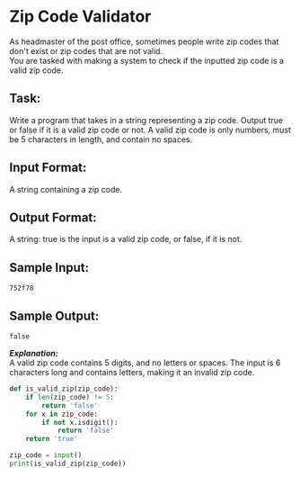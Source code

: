 # Zip Code Validator

As headmaster of the post office, sometimes people write zip codes that don't exist or zip codes that are not valid.  
You are tasked with making a system to check if the inputted zip code is a valid zip code. 

## Task:
Write a program that takes in a string representing a zip code. Output true or false if it is a valid zip code or not. 
A valid zip code is only numbers, must be 5 characters in length, and contain no spaces.

## Input Format: 
A string containing a zip code.

## Output Format: 
A string: true is the input is a valid zip code, or false, if it is not. 

## Sample Input: 
```752f78```

## Sample Output: 
```false```

***Explanation:***<br/> 
A valid zip code contains 5 digits, and no letters or spaces. The input is 6 characters long and contains letters, making it an invalid zip code.


```python
def is_valid_zip(zip_code):
    if len(zip_code) != 5:
        return 'false'
    for x in zip_code:
        if not x.isdigit():
            return 'false'
    return 'true'

zip_code = input()
print(is_valid_zip(zip_code))
```
